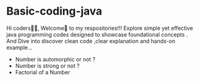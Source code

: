 # Basic-coding-java
Hi coders🧑‍💻, Welcome🙏 to my respositories!!! Explore simple yet effective java programming codes designed to showcase foundational concepts . And Dive into discover clean code ,clear explanation and hands-on example...

* Number is automorphic or not ?
*  Number is strong or not ?
*  Factorial of a Number 


